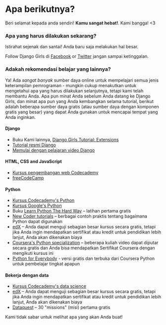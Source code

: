 # Apa berikutnya?

Beri selamat kepada anda sendiri! **Kamu sangat hebat!**. Kami bangga! <3

### Apa yang harus dilakukan sekarang?

Istirahat sejenak dan santai! Anda baru saja melakukan hal besar.

Follow Django Girls di [Facebook](http://facebook.com/djangogirls) or [Twitter](https://twitter.com/djangogirls) jangan sampai ketinggalan.

### Adakah rekomendasi belajar yang lainnya?

Ya! Ada *sangat banyak* sumber daya online untuk mempelajari semua jenis keterampilan pemrograman - mungkin cukup menakutkan untuk mengetahui apa yang harus dilakukan selanjutnya, tetapi kami telah membantu Anda. Apa pun minat Anda sebelum Anda datang ke Django Girls, dan minat apa pun yang Anda kembangkan selama tutorial, berikut adalah beberapa sumber daya gratis (atau sumber daya dengan komponen gratis yang besar) yang dapat Anda gunakan untuk mencapai tempat yang Anda inginkan.

#### Django

- Buku Kami lainnya, [Django Girls Tutorial: Extensions](https://tutorial-extensions.djangogirls.org/)
- [Tutorial resmi Django](https://docs.djangoproject.com/en/2.2/intro/tutorial01/)
- [Memulai dengan pelajaran video Django](http://www.gettingstartedwithdjango.com/)

#### HTML, CSS and JavaScript

- [Kursus pengembangan web Codecademy](https://www.codecademy.com/learn/paths/web-development)
- [freeCodeCamp](https://www.freecodecamp.org/)

#### Python

- [Kursus Codecademy's Python](https://www.codecademy.com/learn/learn-python)
- [Kursus Google's Python](https://developers.google.com/edu/python/)
- Buku [Learn Python The Hard Way](http://learnpythonthehardway.org/book/) – latihan pertama gratis
- [New Coder tutorials](http://newcoder.io/tutorials/) – berbagai contoh praktis tentang bagaimana Python dapat digunakan
- [edX](https://www.edx.org/course?search_query=python) – Anda dapat menguji sebagian besar kursus secara gratis, tetapi jika Anda ingin mendapatkan sertifikat atau kredit untuk pendidikan lebih lanjut, Anda akan dikenakan biaya
- [Coursera's Python specialization](https://www.coursera.org/specializations/python) – beberapa kuliah video dapat diputar secara gratis dan Anda bisa mendapatkan Sertifikat Coursera dengan mengikuti kursus ini
- [Python for Everybody](https://www.py4e.com/) - versi gratis dan terbuka dari Coursera Python untuk pembelajar tingkat apapun

#### Bekerja dengan data

- [Kursus Codecademy's data science](https://www.codecademy.com/learn/paths/data-science)
- [edX](https://www.edx.org/course/?search_query=python&subject=Data%20Analysis%20%26%20Statistics) – Anda dapat menguji sebagian besar kursus secara gratis, tetapi jika Anda ingin mendapatkan sertifikat atau kredit untuk pendidikan lebih lanjut, Anda akan dikenakan biaya
- [Dataquest](https://www.dataquest.io/) – 30 "missions" (misi) pertama gratis

Kami tidak sabar untuk melihat apa yang akan Anda buat!